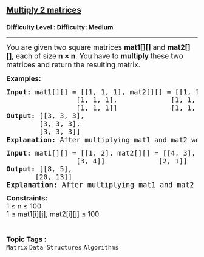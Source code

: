 <h2><a href="https://www.geeksforgeeks.org/problems/multiply-2-matrices4144/1">Multiply 2 matrices</a></h2><h3>Difficulty Level : Difficulty: Medium</h3><hr><div class="problems_problem_content__Xm_eO"><p><span style="font-size: 14pt;">You are given two square matrices <strong data-start="177" data-end="182">mat1[][]</strong> and <strong data-start="187" data-end="192">mat2[][]</strong>, each of size <strong>n × n</strong>. You have to <strong data-start="236" data-end="267">multiply </strong>these two matrices and return the resulting matrix.</span></p>
<p><span style="font-size: 18px;"><strong>Examples:</strong></span></p>
<pre><span style="font-size: 18px;"><strong>Input: </strong>mat1[][] = [[1, 1, 1], mat2[][] = [[1, 1, 1],
                 [1, 1, 1],             [1, 1, 1],
                 [1, 1, 1]]             [1, 1, 1]]
<strong>Output: </strong>[[3, 3, 3],<br>        [3, 3, 3],<br>        [3, 3, 3]]<br><strong>Explanation: </strong>After multiplying mat1 and mat2 we get the resulting matrix </span><span style="font-size: 14pt;">equal to</span> <span style="font-size: 18px; font-family: -apple-system, BlinkMacSystemFont, 'Segoe UI', Roboto, Oxygen, Ubuntu, Cantarell, 'Open Sans', 'Helvetica Neue', sans-serif;">[[3, 3, 3], [3, 3, 3], [3, 3, 3]].</span></pre>
<pre><span style="font-size: 18px;"><strong style="font-size: 18px;">Input: </strong><span style="font-size: 18px;">mat1[][] = [[1, 2], mat2[][] = [[4, 3],
                 [3, 4]]             [2, 1]]</span>
<strong style="font-size: 18px;">Output: </strong><span style="font-size: 18px;">[[8, 5],<br>       [20, 13]]<br></span></span><span style="font-size: 14pt;"><strong>Explanation: </strong>After multiplying mat1 and mat2 we get the resulting matrix equal to <span style="color: #000000;">[[8, 5], [20, 13]]</span></span></pre>
<p><span style="font-size: 18px;"><strong>Constraints:</strong><br>1 ≤ n ≤ 100<br>1 ≤ mat1[i][j], mat2[i][j] ≤ 100</span></p></div><br><p><span style=font-size:18px><strong>Topic Tags : </strong><br><code>Matrix</code>&nbsp;<code>Data Structures</code>&nbsp;<code>Algorithms</code>&nbsp;
